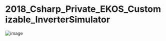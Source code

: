 # 2018_Csharp_Private_EKOS_Customizable_InverterSimulator

![image](https://user-images.githubusercontent.com/43790820/131074060-42f55efb-bde1-4337-bda2-24aa09e01e03.png) 
